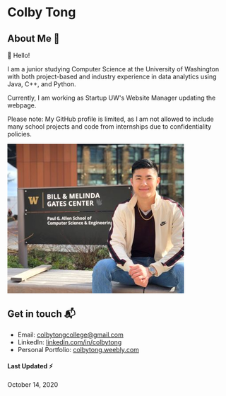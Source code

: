 # Colby Tong

## About Me 📕

👋 Hello!

I am a junior studying Computer Science at the University of Washington with both project-based and industry experience in data analytics using Java, C++, and Python. 

Currently, I am working as Startup UW's Website Manager updating the webpage.

Please note: My GitHub profile is limited, as I am not allowed to include many school projects and code from internships due to confidentiality policies.

<img src="https://github.com/colbytong/colbytong/blob/main/CSE2%20Banner%20Photo.jpg?raw=true" alt="Awesome README Templates" />

## Get in touch 📬

- Email: colbytongcollege@gmail.com
- LinkedIn: [linkedin.com/in/colbytong][1]
- Personal Portfolio: [colbytong.weebly.com][2]

#### Last Updated ⚡
October 14, 2020

[1]: https://www.linkedin.com/in/colbytong/
[2]: https://colbytong.weebly.com/
[3]: https://www.startupuw.org/

<!--
**colbytong/colbytong** is a ✨ _special_ ✨ repository because its `README.md` (this file) appears on your GitHub profile.

Here are some ideas to get you started:

- 🔭 I’m currently working on ...
- 🌱 I’m currently learning ...
- 👯 I’m looking to collaborate on ...
- 🤔 I’m looking for help with ...
- 💬 Ask me about ...
- 📫 How to reach me: ...
- 😄 Pronouns: ...
- ⚡ Fun fact: ...
-->
